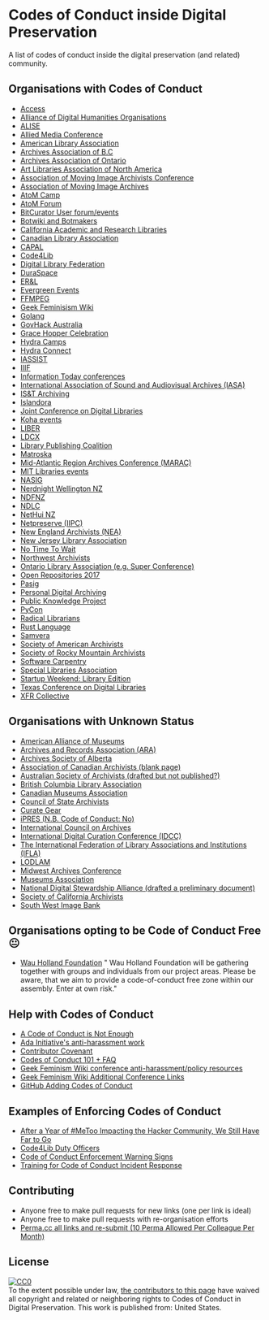 # Codes of Conduct inside Digital Preservation

A list of codes of conduct inside the digital preservation (and related) community. 

## Organisations with Codes of Conduct

* [Access](http://accessconference.ca/access-code-of-conduct/)
* [Alliance of Digital Humanities Organisations](http://adho.org/administration/conference-coordinating-program-committee/adho-conference-code-conduct)
* [ALISE](http://www.alise.org/alise-2017-conference-code-of-conduct)
* [Allied Media Conference](https://perma.cc/2QE2-S6FZ)
* [American Library Association](http://alaac15.ala.org/statement-of-appropriate-conduct)
* [Archives Association of B.C](http://aabc.ca/about-us/code-of-conduct/)
* [Archives Association of Ontario](http://aao-archivists.ca/Code-of-Conduct)
* [Art Libraries Association of North America](https://www.arlisna.org/organization/organization/30-administrative-documents/892-code-of-conduct)
* [Association of Moving Image Archivists Conference](http://www.amiaconference.net/amia-code-of-conduct/)
* [Association of Moving Image Archives](http://www.amianet.org/node/1715)
* [AtoM Camp](https://wiki.accesstomemory.org/Community/Camps/SFU2017#Code_of_Conduct)
* [AtoM Forum](https://wiki.accesstomemory.org/Resources/User_forum#Code_of_conduct)
* [BitCurator User forum/events](https://perma.cc/95N4-NTJZ)
* [Botwiki and Botmakers](https://botwiki.org/coc/)
* [California Academic and Research Libraries](http://carl-acrl.org/documents/CARL_Conference_Code_of_Conduct.pdf)
* [Canadian Library Association](http://www.claconference.ca/general-information/conference-code-of-conduct)
* [CAPAL](http://conference.capalibrarians.org/a-safe-space/)
* [Code4Lib](http://2017.code4lib.org/conduct/)
* [Digital Library Federation](https://www.diglib.org/about/code-of-conduct/)
* [DuraSpace](https://perma.cc/Z5T2-8JF9)
* [ER&L](https://www.electroniclibrarian.org/about/)
* [Evergreen Events](http://evergreen-ils.org/code-of-conduct/)
* [FFMPEG](https://ffmpeg.org/developer.html#Code-of-conduct)
* [Geek Feminisism Wiki](http://geekfeminism.wikia.com/wiki/Conference_anti-harassment/Policy)
* [Golang](https://golang.org/conduct)
* [GovHack Australia](https://govhack.org/competition/competition-rules-code-of-conduct/)
* [Grace Hopper Celebration](https://ghc.anitab.org/code-of-conduct/)
* [Hydra Camps](https://wiki.duraspace.org/display/hydra/Code+of+Conduct)
* [Hydra Connect](https://wiki.duraspace.org/display/hydra/Anti-Harassment+Policy)
* [IASSIST](http://www.iassistdata.org/conferences/conference-code-of-conduct)
* [IIIF](http://iiif.io/event/conduct/)
* [Information Today conferences](http://www.infotoday.com/CodeOfConduct.shtml)
* [International Association of Sound and Audiovisual Archives (IASA)](https://www.iasa-web.org/code-conduct)
* [IS&T Archiving](http://www.imaging.org/site/IST/About_Us/Policies/Code_of_Conduct/IST/Policies/Code_of_Conduct.aspx?hkey=e673ca28-3e4b-4b53-9401-0508ced193ea)
* [Islandora](http://islandora.ca/content/islandora-community-code-conduct)
* [Joint Conference on Digital Libraries](https://perma.cc/J8BR-M4WS)
* [Koha events](https://koha-community.org/about/policy/code-of-conduct/)
* [LIBER](http://www.liber2015.org.uk/code-of-conduct/)
* [LDCX](https://library.stanford.edu/projects/ldcx/2015-conference/code-conduct)
* [Library Publishing Coalition](https://www.librarypublishing.org/events/annual-forum/code-of-conduct)
* [Matroska](https://github.com/Matroska-Org/matroska-specification/blob/master/CODE_OF_CONDUCT.md)
* [Mid-Atlantic Region Archives Conference (MARAC)](https://perma.cc/B964-24DE)
* [MIT Libraries events](https://libraries.mit.edu/about/code-of-conduct/)
* [NASIG](http://www.nasig.org/site_page.cfm?pk_association_webpage_menu=700&pk_association_webpage=9476)
* [Nerdnight Wellington NZ](https://wellington.nerdnite.com/code-of-conduct/)
* [NDFNZ](http://www.ndf.org.nz/code-of-conduct/)
* [NDLC](http://ndlc.info/conduct)
* [NetHui NZ](https://2017.nethui.nz/code-of-conduct/)
* [Netpreserve (IIPC)](https://perma.cc/FUX6-NYDR)
* [New England Archivists (NEA)](https://www.newenglandarchivists.org/Code-of-Conduct)
* [New Jersey Library Association](http://njlaconference.info/content/Code-of-Conduct)
* [No Time To Wait](https://perma.cc/G66M-GDE6)
* [Northwest Archivists](http://northwestarchivistsinc.wildapricot.org/CodeOfConductEvents)
* [Ontario Library Association (e.g. Super Conference)](http://www.olasuperconference.ca/about/code-of-conduct/)
* [Open Repositories 2017](https://or2017.net/code-of-conduct/)
* [Pasig](https://pasigoxford.org/#code-of-conduct-1-section)
* [Personal Digital Archiving](https://library.stanford.edu/projects/personal-digital-archiving-2017/code-conduct)
* [Public Knowledge Project](https://pkp.sfu.ca/pkp2015/about/editorialPolicies#custom-0)
* [PyCon](https://us.pycon.org/2016/about/code-of-conduct/)
* [Radical Librarians](https://radlibcollective.wordpress.com/safer-spaces-policy/)
* [Rust Language](https://www.rust-lang.org/en-US/conduct.html)
* [Samvera](https://perma.cc/FJR3-9WXJ)
* [Society of American Archivists](https://www2.archivists.org/statements/saa-code-of-conduct)
* [Society of Rocky Mountain Archivists](http://www.srmarchivists.org/about-us/documentation/code-of-conduct/) 
* [Software Carpentry](https://perma.cc/UUT4-72RF)
* [Special Libraries Association](http://www.sla.org/attend/2014-annual-conference/general-info/anti-harassment-policy/)
* [Startup Weekend: Library Edition](https://docs.google.com/file/d/0B0YYvFxRvIwgR0tqVkE2ODB5bE0/edit)
* [Texas Conference on Digital Libraries](https://tcdl-ocs-tdl.tdl.org/tcdl/index.php/TCDL/index/pages/view/code_of_conduct)
* [XFR Collective](https://xfrcollective.wordpress.com/code-of-conduct/)

## Organisations with Unknown Status

* [American Alliance of Museums](http://www.aam-us.org/)
* [Archives and Records Association (ARA)](http://www.archives.org.uk)
* [Archives Society of Alberta](http://www.archivesalberta.org/)
* [Association of Canadian Archivists (blank page)](https://archivists.ca/content/code-conduct)
* [Australian Society of Archivists (drafted but not published?)](https://twitter.com/mikejonesmelb/status/892232454152400898)
* [British Columbia Library Association](https://bclaconnect.ca)
* [Canadian Museums Association](http://www.museums.ca/)
* [Council of State Archivists](https://www.statearchivists.org)
* [Curate Gear](https://ils.unc.edu/digccurr/curategear2016.html)
* [iPRES (N.B. Code of Conduct: No)](https://perma.cc/J3TP-434J)
* [International Council on Archives](https://www.ica.org)
* [International Digital Curation Conference (IDCC)](http://www.dcc.ac.uk/events/international-digital-curation-conference-idcc)
* [The International Federation of Library Associations and Institutions (IFLA)](https://www.ifla.org/)
* [LODLAM](http://lodlam.net/)
* [Midwest Archives Conference](http://www.midwestarchives.org/)
* [Museums Association](http://www.museumsassociation.org)
* [National Digital Stewardship Alliance (drafted a preliminary document)](https://perma.cc/YTF2-ENL7)
* [Society of California Archivists](http://www.calarchivists.org/)
* [South West Image Bank](http://www.southwestimagebank.com/swib.html)

## Organisations opting to be Code of Conduct Free 😐

* [Wau Holland Foundation](https://perma.cc/SP63-73MF) "	Wau Holland Foundation will be gathering together with groups and individuals from our project areas. Please be aware, that we aim to provide a code-of-conduct free zone within our assembly. Enter at own risk."

## Help with Codes of Conduct

* [A Code of Conduct is Not Enough](https://perma.cc/SXT5-75SJ)
* [Ada Initiative's anti-harassment work](https://perma.cc/W3BG-S25M)
* [Contributor Covenant](https://www.contributor-covenant.org/version/1/0/0/code-of-conduct.html)
* [Codes of Conduct 101 + FAQ](https://perma.cc/9UX8-48KJ)
* [Geek Feminism Wiki conference anti-harassment/policy resources](http://geekfeminism.wikia.com/wiki/Anti-harassment_policy_resources)
* [Geek Feminism Wiki Additional Conference Links](http://geekfeminism.wikia.com/wiki/Conference_anti-harassment/Adoption#Libtech.2C_Library.2C_and_Archive_Conferences)
* [GitHub Adding Codes of Conduct](https://help.github.com/articles/adding-a-code-of-conduct-to-your-project/)

## Examples of Enforcing Codes of Conduct
* [After a Year of #MeToo Impacting the Hacker Community, We Still Have Far to Go](https://perma.cc/3724-GHNC)
* [Code4Lib Duty Officers](http://2017.code4lib.org/duty-officers/)
* [Code of Conduct Enforcement Warning Signs](https://perma.cc/3MRD-ULPC)
* [Training for Code of Conduct Incident Response](https://perma.cc/U4SM-MEFX)

## Contributing

* Anyone free to make pull requests for new links (one per link is ideal)
* Anyone free to make pull requests with re-organisation efforts
* [Perma.cc all links and re-submit (10 Perma Allowed Per Colleague Per Month)](http://perma.cc)

## License

<p xmlns:dct="http://purl.org/dc/terms/" xmlns:vcard="http://www.w3.org/2001/vcard-rdf/3.0#">
  <a rel="license"
     href="http://creativecommons.org/publicdomain/zero/1.0/">
    <img src="http://i.creativecommons.org/p/zero/1.0/88x31.png" style="border-style: none;" alt="CC0" />
  </a>
  <br />
  To the extent possible under law,
  <a rel="dct:publisher"
     href="https://github.com/ross-spencer/digipres-codes-of-conduct">
    <span property="dct:title">the contributors to this page</span></a>
  have waived all copyright and related or neighboring rights to
  <span property="dct:title">Codes of Conduct in Digital Preservation</span>.
This work is published from:
<span property="vcard:Country" datatype="dct:ISO3166"
      content="US" about="https://github.com/ross-spencer/digipres-codes-of-conduct">
  United States</span>.
</p>
